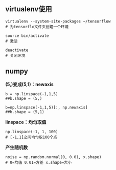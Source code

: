## virtualenv使用
```
virtualenv --system-site-packages ~/tensorflow
# 为tensorflo文件夹创建一个环境

source bin/activate
# 激活

deactivate
# 关闭环境
```

## numpy
**(5,)变成(5,1)：newaxis**
```
b = np.linspace(-1,1,5)
##b.shape = (5,)

b=np.linspace(-1,1,5)[:, np.newaxis]
##b.shape = (5,1)
```
**linspace：均匀取值**
```
np.linspace(-1, 1, 100)
# [-1,1]之间均匀取100个点
```

**产生随机数**

```
noise = np.random.normal(0, 0.01, x.shape)
# 0=均值 0.01=方差 x.shape=大小
```
